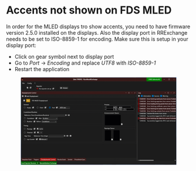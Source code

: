 # Accents not shown on FDS MLED

In order for the MLED displays tro show accents, you need to have firmware version 2.5.0 installed on the displays. Also the display port in RRExchange needs to be set to ISO-8859-1 for encoding. Make sure this is setup in your display port:&#x20;

* Click on gear symbol next to display port
* Go to _Port_ -> _Encoding_ and replace _UTF8_ with _ISO-8859-1_
* Restart the application

<figure><img src="../.gitbook/assets/image (17).png" alt=""><figcaption></figcaption></figure>

